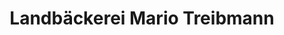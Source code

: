 ---
title: "Landbäckerei Mario Treibmann"
url: /weida/landbaeckerei-mario-treibmann/
shop: Bäckerei
---